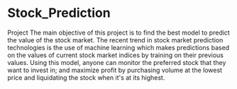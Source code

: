# Stock_Prediction
Project 
The main objective of this project is to find the best model to predict the value of the stock market. The recent trend in stock market prediction technologies is the use of machine learning which makes predictions based on the values of current stock market indices by training on their previous values. Using this model, anyone can monitor the preferred stock that they want to invest in; and maximize profit by purchasing volume at the lowest price and liquidating the stock when it's at its highest.
